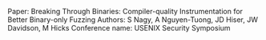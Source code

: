 Paper: Breaking Through Binaries: Compiler-quality Instrumentation for Better Binary-only Fuzzing
Authors: S Nagy, A Nguyen-Tuong, JD Hiser, JW Davidson, M Hicks
Conference name: USENIX Security Symposium
